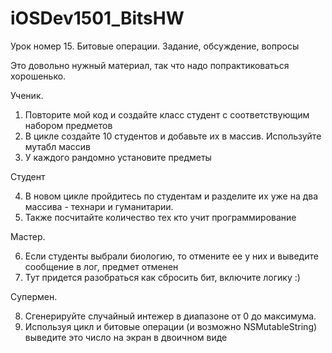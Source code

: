 # iOSDev1501_BitsHW

Урок номер 15. Битовые операции. Задание, обсуждение, вопросы

Это довольно нужный материал, так что надо попрактиковаться хорошенько.

Ученик.

1. Повторите мой код и создайте класс студент с соответствующим набором предметов
2. В цикле создайте 10 студентов и добавьте их в массив. Используйте мутабл массив
3. У каждого рандомно установите предметы

Студент

4. В новом цикле пройдитесь по студентам и разделите их уже на два массива - технари и гуманитарии.
5. Также посчитайте количество тех кто учит программирование

Мастер. 

6. Если студенты выбрали биологию, то отмените ее у них и выведите сообщение в лог, предмет отменен
7. Тут придется разобраться как сбросить бит, включите логику :)

Супермен.

8. Сгенерируйте случайный интежер в диапазоне от 0 до максимума.
9. Используя цикл и битовые операции (и возможно NSMutableString) выведите это число на экран в двоичном виде
